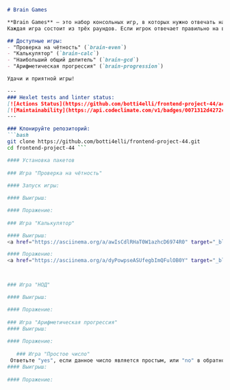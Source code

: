 ```markdown
# Brain Games

**Brain Games** — это набор консольных игр, в которых нужно отвечать на простые математические вопросы.  
Каждая игра состоит из трёх раундов. Если игрок отвечает правильно на все три вопроса, он побеждает.

## Доступные игры:
- "Проверка на чётность" (`brain-even`)
- "Калькулятор" (`brain-calc`)
- "Наибольший общий делитель" (`brain-gcd`)
- "Арифметическая прогрессия" (`brain-progression`)

Удачи и приятной игры!

---
### Hexlet tests and linter status:
[![Actions Status](https://github.com/botti4elli/frontend-project-44/actions/workflows/hexlet-check.yml/badge.svg)](https://github.com/botti4elli/frontend-project-44/actions)
[![Maintainability](https://api.codeclimate.com/v1/badges/0071312d4272cb397455/maintainability)](https://codeclimate.com/github/botti4elli/frontend-project-44/maintainability)
---

### Клонируйте репозиторий:
```bash
git clone https://github.com/botti4elli/frontend-project-44.git
cd frontend-project-44 ```

#### Установка пакетов
    
### Игра "Проверка на чётность" 
   
#### Запуск игры:

#### Выигрыш:

#### Поражение:
  
### Игра "Калькулятор" 

#### Выигрыш:
<a href="https://asciinema.org/a/awIsCdlRHaT0W1azhcD6974R0" target="_blank"><img src="https://asciinema.org/a/awIsCdlRHaT0W1azhcD6974R0.svg" alt="Demonstration Video" /></a>

#### Поражение:
<a href="https://asciinema.org/a/dyPowpseASUfegbImQFulOB0Y" target="_blank"><img src="https://asciinema.org/a/dyPowpseASUfegbImQFulOB0Y.svg" alt="Demonstration Video" /></a>



### Игра "НОД"

#### Выигрыш:

#### Поражение:
 
### Игра "Арифметическая прогрессия" 
#### Выигрыш:
 
#### Поражение:
 
   ### Игра "Простое число"  
 Ответьте "yes", если данное число является простым, или "no" в обратном случае.
#### Выигрыш:
 
#### Поражение:
 